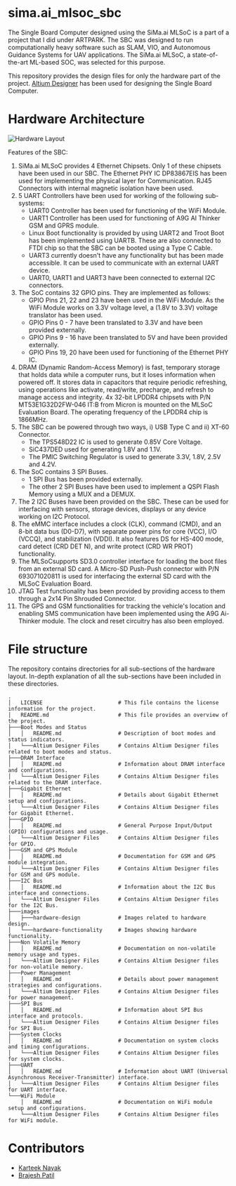 # sima.ai_mlsoc_sbc
The Single Board Computer designed using the SiMa.ai MLSoC is a part of a project that I did under ARTPARK. The SBC was designed to run computationally heavy software such as SLAM, VIO, and Autonomous Guidance Systems for UAV applications. The SiMa.ai MLSoC, a state-of-the-art ML-based SOC, was selected for this purpose.

This repository provides the design files for only the hardware part of the project. [Altium Designer](https://www.altium.com/altium-designer) has been used for designing the Single Board Computer.

# Hardware Architecture
![Hardware Layout](https://raw.githubusercontent.com/BrajeshPatil/sima.ai_mlsoc_sbc/main/images/hardware-functionality/Hardware_Layout.png)

Features of the SBC:
1. SiMa.ai MLSoC provides 4 Ethernet Chipsets. Only 1 of these chipsets have been used in our SBC. The Ethernet PHY IC DP83867EIS has been used for implementing the physical layer for Communication. RJ45 Connectors with internal magnetic isolation have been used.
2. 5 UART Controllers have been used for working of the following sub-systems:
    - UART0 Controller has been used for functioning of the WiFi Module.
    - UART1 Controller has been used for functioning of A9G AI Thinker GSM and GPRS module.
    - Linux Boot functionality is provided by using UART2 and Troot Boot has been implemented using UARTB. These are also connected to FTDI chip so that the SBC can be booted using a Type C Cable.
    - UART3 currently doesn't have any functionality but has been made accessible. It can be used to communicate with an external UART device.
    - UART0, UART1 and UART3 have been connected to external I2C connectors.  
3. The SoC contains 32 GPIO pins. They are implemented as follows:
    - GPIO Pins 21, 22 and 23 have been used in the WiFi Module. As the WiFi Module works on 3.3V voltage level, a (1.8V to 3.3V) voltage translator has been used.
    - GPIO Pins 0 - 7 have been translated to 3.3V and have been provided externally.
    - GPIO Pins 9 - 16 have been translated to 5V and have been provided externally.
    - GPIO Pins 19, 20 have been used for functioning of the Ethernet PHY IC.
4.  DRAM (Dynamic Random-Access Memory) is fast, temporary storage that holds data while a computer runs, but it loses information when powered off. It stores data in capacitors that require periodic refreshing, using operations like activate, read/write, precharge, and refresh to manage access and integrity. 4x 32-bit LPDDR4 chipsets with P/N MT53E1G32D2FW-046 IT:B from Micron is mounted on the MLSoC Evaluation Board. The operating frequency of the LPDDR4 chip is 1866MHz.
5. The SBC can be powered through two ways, i) USB Type C and ii) XT-60 Connector.
    - The TPS548D22 IC is used to generate 0.85V Core Voltage.
    - SiC437DED used for generating 1.8V and 1.1V.
    - The PMIC Switching Regulator is used to generate 3.3V, 1.8V, 2.5V and 4.2V.
6. The SoC contains 3 SPI Buses.
    - 1 SPI Bus has been provided externally.
    - The other 2 SPI Buses have been used to implement a QSPI Flash Memory using a MUX and a DEMUX. 
7. The 2 I2C Buses have been provided on the SBC. These can be used for interfacing with sensors, storage devices, displays or any device working on I2C Protocol.
8. The eMMC interface includes a clock (CLK), command (CMD), and an 8-bit data bus (D0-D7), with separate power pins for core (VCC), I/O (VCCQ), and stabilization (VDDI). It also features DS for HS-400 mode, card detect (CRD DET N), and write protect (CRD WR PROT) functionality.
9. The MLSoCsupports SD3.0 controller interface for loading the boot files from an external SD card. A Micro-SD Push-Push connector with P/N 693071020811 is used for interfacing the external SD card with the MLSoC Evaluation Board.
10. JTAG Test functionality has been provided by providing access to them through a 2x14 Pin Shrouded Connector.
11. The GPS and GSM functionalities for tracking the vehicle's location and enabling SMS communication have been implemented using the A9G Ai-Thinker module. The clock and reset circuitry has also been employed. 

# File structure
The repository contains directories for all sub-sections of the hardware layout. In-depth explanation of all the sub-sections have been included in these directories.
```
.
│   LICENSE                        # This file contains the license information for the project.
│   README.md                      # This file provides an overview of the project.
├───Boot Modes and Status
│   │   README.md                  # Description of boot modes and status indicators.
│   └───Altium Designer Files      # Contains Altium Designer files related to boot modes and status.
├───DRAM Interface
│   │   README.md                  # Information about DRAM interface and configurations.
│   └───Altium Designer Files      # Contains Altium Designer files related to the DRAM interface.
├───Gigabit Ethernet
│   │   README.md                  # Details about Gigabit Ethernet setup and configurations.
│   └───Altium Designer Files      # Contains Altium Designer files for Gigabit Ethernet.
├───GPIO
│   │   README.md                  # General Purpose Input/Output (GPIO) configurations and usage.
│   └───Altium Designer Files      # Contains Altium Designer files for GPIO.
├───GSM and GPS Module
│   │   README.md                  # Documentation for GSM and GPS module integration.
│   └───Altium Designer Files      # Contains Altium Designer files for GSM and GPS module.
├───I2C Bus
│   │   README.md                  # Information about the I2C Bus interface and connections.
│   └───Altium Designer Files      # Contains Altium Designer files for the I2C Bus.
├───images
│   ├───hardware-design            # Images related to hardware design.
│   └───hardware-functionality     # Images showing hardware functionality.
├───Non Volatile Memory
│   │   README.md                  # Documentation on non-volatile memory usage and types.
│   └───Altium Designer Files      # Contains Altium Designer files for non-volatile memory.
├───Power Management
│   │   README.md                  # Details about power management strategies and configurations.
│   └───Altium Designer Files      # Contains Altium Designer files for power management.
├───SPI Bus
│   │   README.md                  # Information about SPI Bus interface and protocols.
│   └───Altium Designer Files      # Contains Altium Designer files for SPI Bus.
├───System Clocks
│   │   README.md                  # Documentation on system clocks and timing configurations.
│   └───Altium Designer Files      # Contains Altium Designer files for system clocks.
├───UART
│   │   README.md                  # Information about UART (Universal Asynchronous Receiver-Transmitter) interface.
│   └───Altium Designer Files      # Contains Altium Designer files for UART interface.
└───WiFi Module
    │   README.md                  # Documentation on WiFi module setup and configurations.
    └───Altium Designer Files      # Contains Altium Designer files for WiFi module.                   
```
# Contributors
- [Karteek Nayak](https://github.com/Karteek-N)
- [Brajesh Patil](https://github.com/BrajeshPatil)
